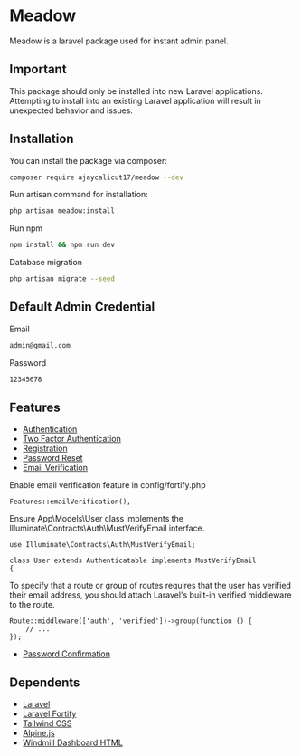 # Meadow
Meadow is a laravel package used for instant admin panel.

## Important
This package should only be installed into new Laravel applications. Attempting to install into an existing Laravel application will result in unexpected behavior and issues.

## Installation

You can install the package via composer:

``` bash
composer require ajaycalicut17/meadow --dev
```

Run artisan command for installation:

``` bash
php artisan meadow:install
```

Run npm

``` bash
npm install && npm run dev
```

Database migration

``` bash
php artisan migrate --seed
```

## Default Admin Credential

Email
``` bash
admin@gmail.com
```
Password
``` bash
12345678
```

## Features

 - [Authentication](https://laravel.com/docs/fortify#authentication)
 - [Two Factor Authentication](https://laravel.com/docs/fortify#two-factor-authentication)
 - [Registration](https://laravel.com/docs/fortify#registration)
 - [Password Reset](https://laravel.com/docs/fortify#password-reset)
 - [Email Verification](https://laravel.com/docs/fortify#email-verification)
  
  Enable email verification feature in config/fortify.php
  ```code
  Features::emailVerification(),
  ```
  Ensure App\Models\User class implements the Illuminate\Contracts\Auth\MustVerifyEmail interface.
  ```code
  use Illuminate\Contracts\Auth\MustVerifyEmail;

  class User extends Authenticatable implements MustVerifyEmail
  {
  ```
  To specify that a route or group of routes requires that the user has verified their email address, you should attach Laravel's built-in verified         middleware to the route.
  ```code
  Route::middleware(['auth', 'verified'])->group(function () {
      // ...
  });
  ```
  
 - [Password Confirmation](https://laravel.com/docs/fortify#password-confirmation)

## Dependents

 - [Laravel](https://laravel.com)
 - [Laravel Fortify](https://laravel.com/docs/fortify)
 - [Tailwind CSS](https://tailwindcss.com)
 - [Alpine.js](https://alpinejs.dev)
 - [Windmill Dashboard HTML](https://windmillui.com/dashboard-html)
